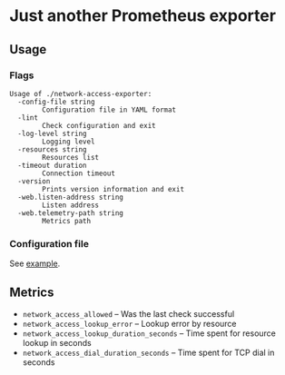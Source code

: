 # Just another Prometheus exporter

## Usage

### Flags

```
Usage of ./network-access-exporter:
  -config-file string
    	Configuration file in YAML format
  -lint
    	Check configuration and exit
  -log-level string
    	Logging level
  -resources string
    	Resources list
  -timeout duration
    	Connection timeout
  -version
    	Prints version information and exit
  -web.listen-address string
    	Listen address
  -web.telemetry-path string
    	Metrics path
```

### Configuration file

See [example](config.example.yaml).

## Metrics

* `network_access_allowed` – Was the last check successful
* `network_access_lookup_error` – Lookup error by resource
* `network_access_lookup_duration_seconds` – Time spent for resource lookup in seconds
* `network_access_dial_duration_seconds` – Time spent for TCP dial in seconds
